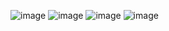 ![image](https://github.com/Digalv/Lab3_c/assets/100136401/321da5c2-843a-46e9-ada6-7208452ebc18)
![image](https://github.com/Digalv/Lab3_c/assets/100136401/c2d4d37d-4e58-4774-86d8-7b7e67a5662d)
![image](https://github.com/Digalv/Lab3_c/assets/100136401/c92406ea-8bec-48c5-9ddb-0aaf32f67fb2)
![image](https://github.com/Digalv/Lab3_c/assets/100136401/cbf7d392-b39a-46d9-a44c-96e0392db5e4)

